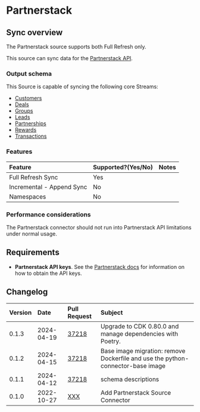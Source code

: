 # Partnerstack

## Sync overview

The Partnerstack source supports both Full Refresh only.

This source can sync data for the [Partnerstack API](https://docs.partnerstack.com/reference).

### Output schema

This Source is capable of syncing the following core Streams:

- [Customers](https://docs.partnerstack.com/reference/get_v2-customers-2)
- [Deals](https://docs.partnerstack.com/reference/get_v2-deals)
- [Groups](https://docs.partnerstack.com/reference/get_v2-groups)
- [Leads](https://docs.partnerstack.com/reference/get_v2-leads)
- [Partnerships](https://docs.partnerstack.com/reference/get_v2-partnerships-2)
- [Rewards](https://docs.partnerstack.com/reference/get_v2-rewards-2)
- [Transactions](https://docs.partnerstack.com/reference/get_v2-transactions-2)

### Features

| Feature                   | Supported?\(Yes/No\) | Notes |
| :------------------------ | :------------------- | :---- |
| Full Refresh Sync         | Yes                  |       |
| Incremental - Append Sync | No                   |       |
| Namespaces                | No                   |       |

### Performance considerations

The Partnerstack connector should not run into Partnerstack API limitations under normal usage.

## Requirements

- **Partnerstack API keys**. See the [Partnerstack docs](https://docs.partnerstack.com/reference/auth) for information on how to obtain the API keys.

## Changelog

| Version | Date       | Pull Request                                         | Subject                           |
| :------ | :--------- | :--------------------------------------------------- | :-------------------------------- |
| 0.1.3 | 2024-04-19 | [37218](https://github.com/airbytehq/airbyte/pull/37218) | Upgrade to CDK 0.80.0 and manage dependencies with Poetry. |
| 0.1.2 | 2024-04-15 | [37218](https://github.com/airbytehq/airbyte/pull/37218) | Base image migration: remove Dockerfile and use the python-connector-base image |
| 0.1.1 | 2024-04-12 | [37218](https://github.com/airbytehq/airbyte/pull/37218) | schema descriptions |
| 0.1.0   | 2022-10-27 | [XXX](https://github.com/airbytehq/airbyte/pull/XXX) | Add Partnerstack Source Connector |
